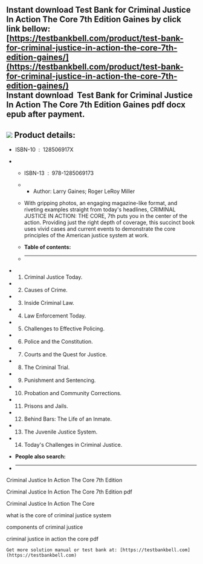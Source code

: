 Instant download **Test Bank for Criminal Justice In Action The Core 7th Edition Gaines** by click link bellow:  
[https://testbankbell.com/product/test-bank-for-criminal-justice-in-action-the-core-7th-edition-gaines/](https://testbankbell.com/product/test-bank-for-criminal-justice-in-action-the-core-7th-edition-gaines/)  
**Instant download  Test Bank for Criminal Justice In Action The Core 7th Edition Gaines pdf docx epub after payment.**
-----------------------------------------------------------------------------------------------------------------------


![](https://testbankbell.com/wp-content/uploads/2023/05/Downloadable-Test-Bank-for-Criminal-Justice-In-Action-The-Core-7th-Edition-Gaines.jpg)
**Product details:**
--------------------


* ISBN-10 ‏ : ‎ 128506917X
* * ISBN-13 ‏ : ‎ 978-1285069173
  * * Author: Larry Gaines; Roger LeRoy Miller
   
  * With gripping photos, an engaging magazine-like format, and riveting examples straight from today's headlines, CRIMINAL JUSTICE IN ACTION: THE CORE, 7th puts you in the center of the action. Providing just the right depth of coverage, this succinct book uses vivid cases and current events to demonstrate the core principles of the American justice system at work.
  * **Table of contents:**
  * ----------------------
 
* 1. Criminal Justice Today.
 
* 2. Causes of Crime.
 
* 3. Inside Criminal Law.
 
* 4. Law Enforcement Today.
 
* 5. Challenges to Effective Policing.
 
* 6. Police and the Constitution.
 
* 7. Courts and the Quest for Justice.
 
* 8. The Criminal Trial.
 
* 9. Punishment and Sentencing.
 
* 10. Probation and Community Corrections.
 
* 11. Prisons and Jails.
 
* 12. Behind Bars: The Life of an Inmate.
 
* 13. The Juvenile Justice System.
 
* 14. Today's Challenges in Criminal Justice.
 
* **People also search:**
* -----------------------

Criminal Justice In Action The Core 7th Edition

Criminal Justice In Action The Core 7th Edition pdf

Criminal Justice In Action The Core

what is the core of criminal justice system

components of criminal justice

criminal justice in action the core pdf


    Get more solution manual or test bank at: [https://testbankbell.com](https://testbankbell.com)
